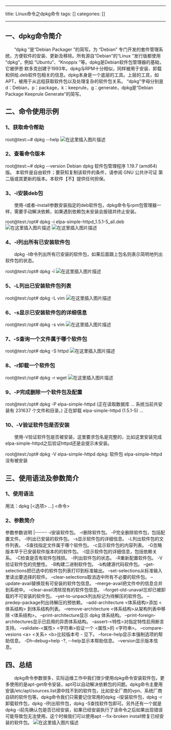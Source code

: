 
--- 
title:  Linux命令之dpkg命令 
tags: []
categories: [] 

---
## 一、dpkg命令简介

  “dpkg ”是“Debian Packager ”的简写。为 “Debian” 专门开发的套件管理系统，方便软件的安装、更新及移除。所有源自“Debian”的“Linux ”发行版都使用 “dpkg”，例如 “Ubuntu”、“Knoppix ”等。dpkg是Debian软件包管理器的基础，它被伊恩·默多克创建于1993年。dpkg与RPM十分相似，同样被用于安装、卸载和供给.deb软件包相关的信息。dpkg本身是一个底层的工具。上层的工具，如APT，被用于从远程获取软件包以及处理复杂的软件包关系。 “dpkg”字母分别是d：Debian，p：package，k：keeprule，g：generate，dpkg是“Debian Package Keeprule Generate”的简写。

## 二、命令使用示例

### 1、获取命令帮助

>  
 root@test:~# dpkg --help <img src="https://img-blog.csdnimg.cn/direct/2f2c407b11304c5d8d2640509437130c.png" alt="在这里插入图片描述"> 


### 2、查看命令版本

>  
 root@test:~# dpkg --version Debian dpkg 软件包管理程序 1.19.7 (amd64) 版。 本软件是自由软件；要获知复制该软件的条件，请参阅 GNU 公共许可证 第二版或其更新的版本。本软件【不】提供任何担保。 


### 3、-i安装deb包

  使用-i或者–install参数安装指定的deb软件包，dpkg命令与rpm包管理器一样，需要手动解决依赖，如果遇到依赖包未安装会报错并终止安装。

>  
 root@test:/opt# dpkg -i elpa-simple-httpd_1.5.1-5_all.deb <img src="https://img-blog.csdnimg.cn/direct/39ac8a1ac49f41d28c44fdeb65542c55.png" alt="在这里插入图片描述"> <img src="https://img-blog.csdnimg.cn/direct/6578a515a4e34887b60aec8a58b94fbf.png" alt="在这里插入图片描述"> 


### 4、-l列出所有已安装软件包

  dpkg -l命令列出所有已安装的软件包，如果后面跟上包名则表示简明地列出软件包的状态。

>  
 root@test:/opt# dpkg -l <img src="https://img-blog.csdnimg.cn/direct/493c6412acd94900b6b27c27772d7a43.png" alt="在这里插入图片描述"> 


### 5、-L列出已安装软件包列表

>  
 root@test:/opt# dpkg -L vim <img src="https://img-blog.csdnimg.cn/direct/8a74d725087d4e06a7049c19a5491202.png" alt="在这里插入图片描述"> 


### 6、-s显示已安装软件包的详细信息

>  
 root@test:/opt# dpkg -s vim <img src="https://img-blog.csdnimg.cn/direct/0c68be9d5fa64ef6ae9470faad5af99e.png" alt="在这里插入图片描述"> 


### 7、-S查询一个文件属于哪个软件包

>  
 root@test:/opt# dpkg -S httpd <img src="https://img-blog.csdnimg.cn/direct/5fa1baef15dd4b3597fc2559f1295786.png" alt="在这里插入图片描述"> 


### 8、-r卸载一个软件包

>  
 root@test:/opt# dpkg -r wget <img src="https://img-blog.csdnimg.cn/direct/da234588f7034fba840f1bf430e84998.png" alt="在这里插入图片描述"> 


### 9、-P完成删除一个软件包及配置

>  
 root@test:/opt# dpkg -P elpa-simple-httpd (正在读取数据库 … 系统当前共安装有 231637 个文件和目录。) 正在卸载 elpa-simple-httpd (1.5.1-5) … 


### 10、-V验证软件包是否安装

  使用-V验证软件包是否被安装，这里要求包名是完整的，比如这里安装完成elpa-simple-httpd之后验证httpd还是会提示未安装。

>  
 root@test:/opt# dpkg -V elpa-simple-httpd dpkg: 软件包 elpa-simple-httpd 没有被安装 


## 三、使用语法及参数简介

### 1、使用语法

>  
 用法：dpkg [&lt;选项&gt; …] &lt;命令&gt; 


### 2、参数简介

<th align="left">参数</th><th align="left">参数说明</th>
|------
<td align="left">-i</td><td align="left">安装软件包。</td>
<td align="left">-r</td><td align="left">删除软件包。</td>
<td align="left">-P</td><td align="left">完全删除软件包，包括配置文件。</td>
<td align="left">-l</td><td align="left">列出已安装的软件包。</td>
<td align="left">-s</td><td align="left">显示软件包的详细信息。</td>
<td align="left">-L</td><td align="left">列出软件包的文件列表。</td>
<td align="left">-S</td><td align="left">查找指定文件属于哪个软件包。</td>
<td align="left">-c</td><td align="left">显示软件包的内容列表。</td>
<td align="left">-G</td><td align="left">忽略版本早于已安装软件版本的的软件包。</td>
<td align="left">-I</td><td align="left">显示软件包的详细信息，包括依赖关系。</td>
<td align="left">-C</td><td align="left">检查是否有软件包残损。</td>
<td align="left">-l</td><td align="left">列出软件包的状态。</td>
<td align="left">-R</td><td align="left">重新配置软件包。</td>
<td align="left">-V</td><td align="left">验证软件包的完整性。</td>
<td align="left">-B</td><td align="left">构建二进制软件包。</td>
<td align="left">-b</td><td align="left">构建源代码软件包。</td>
<td align="left">–get-selections</td><td align="left">把已选中的软件包列表打印到标准输出。</td>
<td align="left">–set-selections</td><td align="left">从标准输入里读出要选择的软件。</td>
<td align="left">–clear-selections</td><td align="left">取消选中所有不必要的软件包。</td>
<td align="left">–update-avail</td><td align="left">替换现有可安装的软件包信息。</td>
<td align="left">–merge-avail</td><td align="left">把文件中的信息合并到系统中。</td>
<td align="left">–clear-avail</td><td align="left">清除现有的软件包信息。</td>
<td align="left">–forget-old-unavail</td><td align="left">忘却已被卸载的不可安装的软件包。</td>
<td align="left">–yet-to-unpack</td><td align="left">列出标记为待解压的软件包。</td>
<td align="left">–predep-package</td><td align="left">列出待解压的预依赖。</td>
<td align="left">–add-architecture &lt;体系结构&gt;</td><td align="left">添加 &lt;体系结构&gt; 到体系结构列表。</td>
<td align="left">–remove-architecture &lt;体系结构&gt;</td><td align="left">从架构列表中移除 &lt;体系结构&gt;。</td>
<td align="left">–print-architecture</td><td align="left">显示 dpkg 体系结构。</td>
<td align="left">–print-foreign-architectures</td><td align="left">显示已启用的异质体系结构。</td>
<td align="left">–assert-&lt;特性&gt;</td><td align="left">对指定特性启用断言支持。</td>
<td align="left">–validate-&lt;属性&gt; &lt;字符串&gt;</td><td align="left">验证一个 &lt;属性&gt;的 &lt;字符串&gt;。</td>
<td align="left">–compare-vesions &lt;a&gt; &lt;关系&gt; &lt;b&gt;</td><td align="left">比较版本号 - 见下。</td>
<td align="left">–force-help</td><td align="left">显示本强制选项的帮助信息。</td>
<td align="left">-Dh</td><td align="left">–debug=help</td>
<td align="left">-?, --help</td><td align="left">显示本帮助信息。</td>
<td align="left">–version</td><td align="left">显示版本信息。</td>

## 四、总结

  dpkg命令参数很多，实际运维工作中我们很少使用dpkg命令安装软件包，更多使用的是apt-get命令安装，apt可以自动解决依赖包的问题。dpkg命令主要用安装/etc/apt/sources.list源中找不到的软件包，比如安全厂商的vpn、系统厂商自研的软件包等。dpkg命令我们只需要记住常用的dpkg -i安装软件包，dpkg -r卸载软件包，dpkg -l列出软件包，dpkg -S查找软件包即可。另外还有一个就是dpkg -i前先确认包是否已经安装，如果已经安装执行了该命令之后如果出现错误可能导致包无法使用。这个时候我们可以使用apt --fix-broken install修复已经安装的软件包。 <img src="https://img-blog.csdnimg.cn/direct/57132ce1290e4fada3cee1405154a444.png" alt="在这里插入图片描述">
